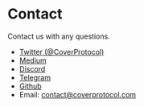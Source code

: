 # Contact

Contact us with any questions.

* [Twitter \(@CoverProtocol\)](https://twitter.com/CoverProtocol)
* [Medium](https://coverprotocol.medium.com/) 
* [Discord](https://discord.com/invite/VZqhqQN)
* [Telegram](https://t.me/joinchat/GuxE8RuXGNUPuJEuwF3-3A)
* [Github](https://github.com/CoverProtocol)
* Email: contact@coverprotocol.com



